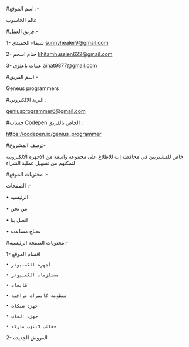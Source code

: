 ﻿#اسم الموقع :-

عالم الحاسوب
 
#فريق العمل:-

1- شيماء الحميدي  sunnyhealer9@gmail.com

2- ختام اسحم khitamhussien622@gmail.com

3- عينات باعلوي ainat9877@gmail.com


#اسم الفريق:-  

Geneus programmers


#البريد الالكتروني :

geniusprogrammer6@gmail.com


#حساب Codepen الخاص بالفريق :

https://codepen.io/genius_programmer


#وصف المشروع:-

خاص للمشتريين في محافظه إب للاطلاع على مجموعه واسعه من الاجهزه الالكترونيه
 لتمكنهم من تسهيل عملية الشراء


#محتويات الموقع :-

الصفحات :-

• الرئيسيه 

• من نحن

• اتصل بنا

• تحتاج مساعده



#محتويات الصفحة الرئيسية:- 

1- اقسام الموقع

    • أجهزه الكمبيوتر 

    • مستلزمات الكمبيوتر

    • طابعات

    • منظومة كايمرات مراقبة

    • اجهزه شبكات

    • اجهزه العاب

    • حقائب لابتوب ماركه

2- العروض الجديده



